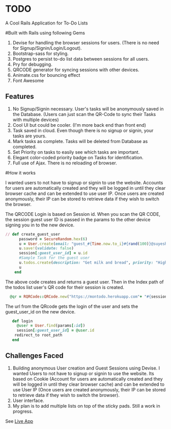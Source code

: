 # TODO
A Cool Rails Application for To-Do Lists  

#Built with Rails using following Gems

1. Devise for handling the browser sessions for users.
(There is no need for Signup/Signin/Login/Logout).
2. Bootstrap-sass for styling.
3. Postgres to persist to-do list data between sessions for all users.
4. Pry for debugging.
5. QRCODE generator for syncing sessions with other devices.
6. Animate.css for bouncing effect
7. Font Awesome

## Features

1. No Signup/Signin necessary. User's tasks will be anonymously saved in the Database.
(Users can just scan the QR-Code to sync their Tasks with multiple devices)
2. Cool UI but could be cooler.
(I'm more back end than front end)
3. Task saved in cloud. Even though there is no signup or signin, your tasks are yours.
4. Mark tasks as complete. Tasks will be deleted from Database as completed.
5. Set Priority on tasks to easily see which tasks are important.
6. Elegant color-coded priority badge on Tasks for identification.
7. Full use of Ajax. There is no reloading of browser.

#How it works

I wanted users to not have to signup or signin to use the website. Accounts for users are automatically created and they will be logged in until they clear browser cache and can be extended to use user IP. Once users are created anonymously, their IP can be stored to retrieve data if they wish to switch the browser.

The QRCODE Login is based on Session id. When you scan the QR CODE, the session guest user ID is passed in the params to the other device signing you in to the new device.

```ruby
// def create_guest_user
      password = SecureRandom.hex(6)
      u = User.create(email: "guest_#{Time.now.to_i}#{rand(100)}@suyesh.com", password: password, password_confirmation: password)
      u.save!(validate: false)
      session[:guest_user_id] = u.id
      #Sample Task for the guest user
      u.todos.create(description: "Get milk and bread", priority: "High" )
      u
    end
```
The above code creates and returns a guest user. Then in the Index path of the todos list user's QR code for their session is created.

```ruby
  @qr = RQRCode::QRCode.new("https://montodo.herokuapp.com"+ "#{sessions_login_path}"+"?id=#{guest_user.id}").to_img.resize(100,100).to_data_url
```
The url from the QRcode gets the login of the user and sets the guest_user_id on the new device.

```ruby
   def login
     @user = User.find(params[:id])
     session[:guest_user_id] = @user.id
    redirect_to root_path
   end
```


## Challenges Faced

1. Building anonymous User creation and Guest Sessions using Devise. I wanted Users to not have to signup or signin to use the website. Its based on Cookie (Account for users are automatically created and they will be logged in until they clear browser cache) and can be extended to use User IP (Once users are created anonymously, their IP can be stored to retrieve data if they wish to switch the browser).
2. User interface.
3. My plan is to add multiple lists on top of the sticky pads. Still a work in progress.

See [Live App](https://montodo.herokuapp.com)
